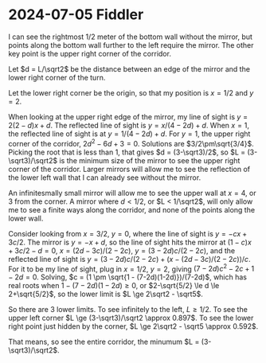 2024-07-05 Fiddler
==================
I can see the rightmost 1/2 meter of the bottom wall without the mirror, but
points along the bottom wall further to the left require the mirror.  The
other key point is the upper right corner of the corridor.

Let $d = L/\sqrt2$ be the distance between an edge of the mirror and the
lower right corner of the turn.

Let the lower right corner be the origin, so that my position is $x = 1/2$
and $y = 2$.

When looking at the upper right edge of the mirror, my line of sight is
$y = 2(2-d)x + d$.  The reflected line of sight is $y = x/(4-2d) + d$.
When $x = 1$, the reflected line of sight is at $y = 1/(4-2d) + d$.
For $y = 1$, the upper right corner of the corridor, $2d^2-6d+3=0$.
Solutions are $3/2\pm\sqrt{3/4}$.  Picking the root that is less than
1, that gives $d = (3-\sqrt3)/2$, so $L = (3-\sqrt3)/\sqrt2$ is the
minimum size of the mirror to see the upper right corner of the corridor.
Larger mirrors will allow me to see the reflection of the lower left wall
that I can already see without the mirror.

An infinitesmally small mirror will allow me to see the upper wall at
$x = 4$, or 3 from the corner.  A mirror where $d < 1/2$, or $L < 1/\sqrt2$,
will only allow me to see a finite ways along the corridor, and none of the
points along the lower wall.

Consider looking from $x = 3/2$, $y = 0$, where the line of sight is
$y = -cx + 3c/2$.  The mirror is $y = -x + d$, so the line of sight hits
the mirror at $(1-c)x + 3c/2-d = 0$, $x = (2d-3c)/(2-2c)$,
$y = (3-2d)c/(2-2c)$, and the reflected line of sight is
$y = (3-2d)c/(2-2c) + (x-(2d-3c)/(2-2c))/c$.  For it to be my line of sight,
plug in $x = 1/2$, $y = 2$, giving $(7-2d)c^2 - 2c + 1-2d = 0$.
Solving, $c = (1 \pm \sqrt{1 - (7-2d)(1-2d)})/(7-2d)$, which has real roots
when $1 - (7-2d)(1-2d) \ge 0$, or $2-\sqrt{5/2} \le d \le 2+\sqrt{5/2}$,
so the lower limit is $L \ge 2\sqrt2 - \sqrt5$.

So there are 3 lower limits.  To see infinitely to the left, $L \ge 1/2$.
To see the upper left corner $L \ge (3-\sqrt3)/\sqrt2 \approx 0.897$.
To see the lower right point just hidden by the corner,
$L \ge 2\sqrt2 - \sqrt5 \approx 0.592$.

That means, so see the entire corridor, the minumum $L = (3-\sqrt3)/\sqrt2$.
